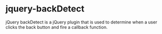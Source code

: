 # jquery-backDetect
jQuery backDetect is a jQuery plugin that is used to determine when a user clicks the back button and fire a callback function.
